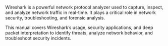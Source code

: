 Wireshark is a powerful network protocol analyzer used to capture, inspect, and analyze network traffic in real-time. It plays a critical role in network security, troubleshooting, and forensic analysis.

This manual covers Wireshark’s usage, security applications, and deep packet interpretation to identify threats, analyze network behavior, and troubleshoot security incidents.
